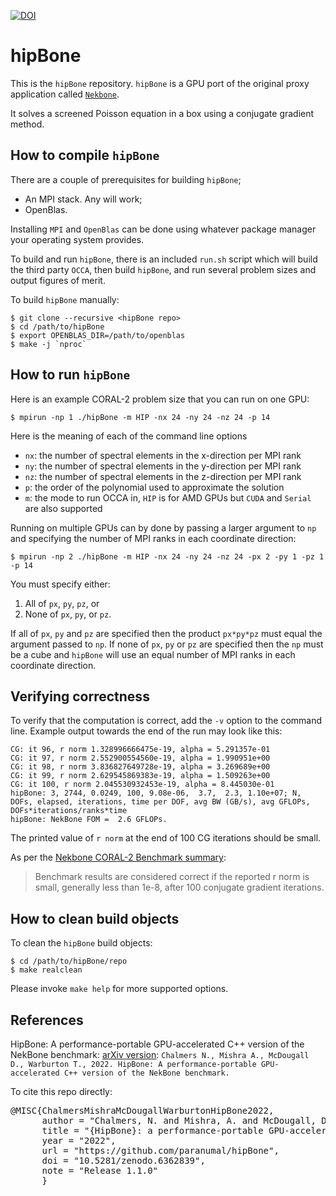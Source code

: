 [![DOI](https://zenodo.org/badge/364327074.svg)](https://zenodo.org/badge/latestdoi/364327074)

hipBone
=======

This is the `hipBone` repository.  `hipBone` is a GPU port of the original proxy
application called [`Nekbone`](https://github.com/Nek5000/Nekbone).

It solves a screened Poisson equation in a box using a conjugate gradient
method.

How to compile `hipBone`
------------------------

There are a couple of prerequisites for building `hipBone`;

- An MPI stack.  Any will work;
- OpenBlas.

Installing `MPI` and `OpenBlas` can be done using whatever package manager your
operating system provides.

To build and run `hipBone`, there is an included `run.sh` script which will
build the third party `OCCA`, then build `hipBone`, and run
several problem sizes and output figures of merit.

To build `hipBone` manually:

    $ git clone --recursive <hipBone repo>
    $ cd /path/to/hipBone
    $ export OPENBLAS_DIR=/path/to/openblas
    $ make -j `nproc`

How to run `hipBone`
--------------------

Here is an example CORAL-2 problem size that you can run on one GPU:

    $ mpirun -np 1 ./hipBone -m HIP -nx 24 -ny 24 -nz 24 -p 14

Here is the meaning of each of the command line options

- `nx`: the number of spectral elements in the x-direction per MPI rank
- `ny`: the number of spectral elements in the y-direction per MPI rank
- `nz`: the number of spectral elements in the z-direction per MPI rank
- `p`: the order of the polynomial used to approximate the solution
- `m`: the mode to run OCCA in, `HIP` is for AMD GPUs but `CUDA` and `Serial`
are also supported

Running on multiple GPUs can by done by passing a larger argument to `np` and
specifying the number of MPI ranks in each coordinate direction:

    $ mpirun -np 2 ./hipBone -m HIP -nx 24 -ny 24 -nz 24 -px 2 -py 1 -pz 1 -p 14

You must specify either:

1.  All of `px`, `py`, `pz`, or
2.  None of `px`, `py`, or `pz`.

If all of `px`, `py` and `pz` are specified then the product `px*py*pz` must
equal the argument passed to `np`.   If none of `px`, `py` or `pz` are
specified then the `np` must be a cube and `hipBone` will use an equal number
of MPI ranks in each coordinate direction.

Verifying correctness
---------------------

To verify that the computation is correct, add the `-v` option to the command
line.  Example output towards the end of the run may look like this:

    CG: it 96, r norm 1.328996666475e-19, alpha = 5.291357e-01
    CG: it 97, r norm 2.552900554560e-19, alpha = 1.990951e+00
    CG: it 98, r norm 3.836827649728e-19, alpha = 3.269689e+00
    CG: it 99, r norm 2.629545869383e-19, alpha = 1.509263e+00
    CG: it 100, r norm 2.045530932453e-19, alpha = 8.445030e-01
    hipBone: 3, 2744, 0.0249, 100, 9.08e-06,  3.7,  2.3, 1.10e+07; N, DOFs, elapsed, iterations, time per DOF, avg BW (GB/s), avg GFLOPs, DOFs*iterations/ranks*time
    hipBone: NekBone FOM =  2.6 GFLOPs.

The printed value of `r norm` at the end of 100 CG iterations should be small.

As per the [Nekbone CORAL-2 Benchmark summary](https://asc.llnl.gov/sites/asc/files/2020-06/Nekbone_Summary_v2.3.4.1.pdf):

> Benchmark results are considered correct if the reported r norm is small,
  generally less than 1e-8, after 100 conjugate gradient iterations.

How to clean build objects
--------------------------

To clean the `hipBone` build objects:

    $ cd /path/to/hipBone/repo
    $ make realclean

Please invoke `make help` for more supported options.

References
----------

HipBone: A performance-portable GPU-accelerated C++ version of the NekBone benchmark: [arXiv version](https://arxiv.org/abs/2202.12477): `Chalmers N., Mishra A., McDougall D., Warburton T., 2022. HipBone: A performance-portable GPU-accelerated C++ version of the NekBone benchmark.`

To cite this repo directly:
<pre>
@MISC{ChalmersMishraMcDougallWarburtonHipBone2022,
      author = "Chalmers, N. and Mishra, A. and McDougall, D. and Warburton, T.",
      title = "{HipBone}: a performance-portable GPU-accelerated C++ version of the NekBone benchmark",
      year = "2022",
      url = "https://github.com/paranumal/hipBone",
      doi = "10.5281/zenodo.6362839",
      note = "Release 1.1.0"
      }
</pre>
